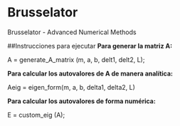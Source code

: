 # Brusselator
Brusselator - Advanced Numerical Methods

##Instrucciones para ejecutar
**Para generar la matriz A:**

A = generate_A_matrix (m, a, b, delt1, delt2, L);

**Para calcular los autovalores de A de manera analítica:**

Aeig = eigen_form(m, a, b, delta1, delta2, L)

**Para calcular los autovalores de forma numérica:**

E = custom_eig (A);